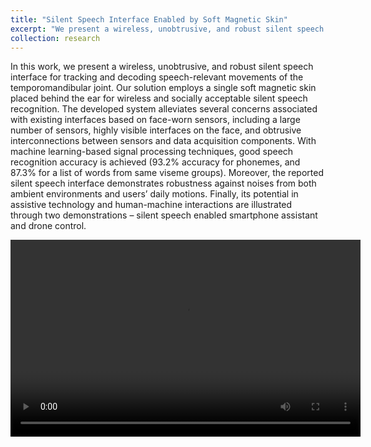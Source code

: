 ```yaml
---
title: "Silent Speech Interface Enabled by Soft Magnetic Skin"
excerpt: "We present a wireless, unobtrusive, and robust silent speech interface for tracking and decoding speech-relevant movements of the temporomandibular joint. Our solution employs a single soft magnetic skin placed behind the ear for wireless and socially acceptable silent speech recognition.  [Paper](https://pubs.rsc.org/en/content/articlelanding/2023/mh/d3mh01062g)<br/><img src='/images/magnetic_skin.jpg'>"
collection: research
---
```


In this work, we present a wireless, unobtrusive, and robust silent speech interface for tracking and decoding speech-relevant movements of the temporomandibular joint. Our solution employs a single soft magnetic skin placed behind the ear for wireless and socially acceptable silent speech recognition. The developed system alleviates several concerns associated with existing interfaces based on face-worn sensors, including a large number of sensors, highly visible interfaces on the face, and obtrusive interconnections between sensors and data acquisition components. With machine learning-based signal processing techniques, good speech recognition accuracy is achieved (93.2% accuracy for phonemes, and 87.3% for a list of words from same viseme groups). Moreover, the reported silent speech interface demonstrates robustness against noises from both ambient environments and users’ daily motions. Finally, its potential in assistive technology and human-machine interactions are illustrated through two demonstrations – silent speech enabled smartphone assistant and drone control.

<video width="560" height="315" controls>
  <source src="/videos/Timeline1.mov" type="video/mov">
  Your browser does not support the video tag.
</video>
